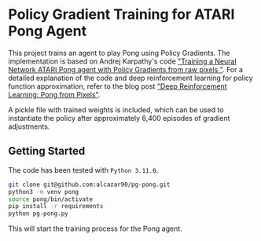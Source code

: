 # Policy Gradient Training for ATARI Pong Agent

This project trains an agent to play Pong using Policy Gradients. The implementation is based on Andrej Karpathy's code ["Training a Neural Network ATARI Pong agent with Policy Gradients from raw pixels
"](https://gist.github.com/karpathy/a4166c7fe253700972fcbc77e4ea32c5). For a detailed explanation of the code and deep reinforcement learning for policy function approximation, refer to the blog post ["Deep Reinforcement Learning: Pong from Pixels"](https://karpathy.github.io/2016/05/31/rl/).


A pickle file with trained weights is included, which can be used to instantiate the policy after approximately 6,400 episodes of gradient adjustments.

## Getting Started

The code has been tested with `Python 3.11.0`.

```bash
git clone git@github.com:alcazar90/pg-pong.git
python3 -m venv pong
source pong/bin/activate
pip install -r requirements
python pg-pong.py
```

This will start the training process for the Pong agent.


